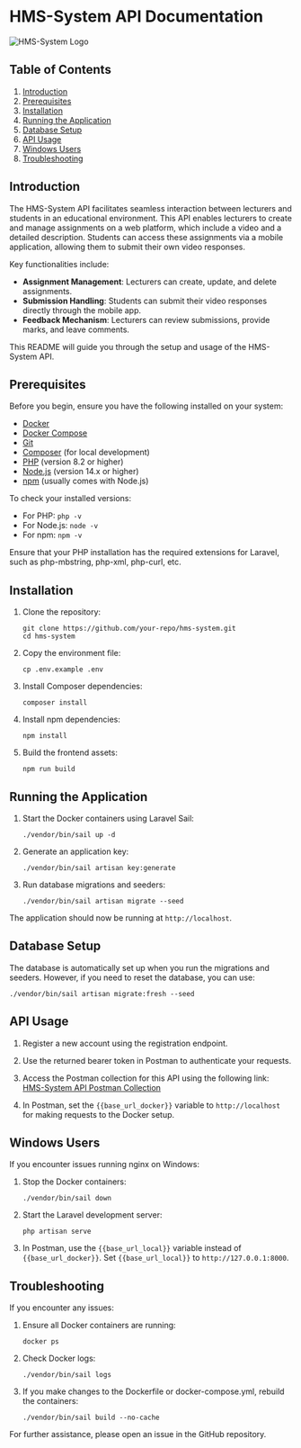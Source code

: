 # HMS-System API Documentation

![HMS-System Logo](https://health-sciences.nwu.ac.za/sites/health-sciences.nwu.ac.za/files/styles/max_1300x1300/public/files/image/1.png?itok=LnMA_Ypy)

## Table of Contents
1. [Introduction](#introduction)
2. [Prerequisites](#prerequisites)
3. [Installation](#installation)
4. [Running the Application](#running-the-application)
5. [Database Setup](#database-setup)
6. [API Usage](#api-usage)
7. [Windows Users](#windows-users)
8. [Troubleshooting](#troubleshooting)

## Introduction

The HMS-System API facilitates seamless interaction between lecturers and students in an educational environment. This API enables lecturers to create and manage assignments on a web platform, which include a video and a detailed description. Students can access these assignments via a mobile application, allowing them to submit their own video responses.

Key functionalities include:
- **Assignment Management**: Lecturers can create, update, and delete assignments.
- **Submission Handling**: Students can submit their video responses directly through the mobile app.
- **Feedback Mechanism**: Lecturers can review submissions, provide marks, and leave comments.

This README will guide you through the setup and usage of the HMS-System API.

## Prerequisites

Before you begin, ensure you have the following installed on your system:
- [Docker](https://www.docker.com/get-started)
- [Docker Compose](https://docs.docker.com/compose/install/)
- [Git](https://git-scm.com/downloads)
- [Composer](https://getcomposer.org/download/) (for local development)
- [PHP](https://www.php.net/downloads.php) (version 8.2 or higher)
- [Node.js](https://nodejs.org/en/download/) (version 14.x or higher)
- [npm](https://www.npmjs.com/get-npm) (usually comes with Node.js)

To check your installed versions:
- For PHP: `php -v`
- For Node.js: `node -v`
- For npm: `npm -v`

Ensure that your PHP installation has the required extensions for Laravel, such as php-mbstring, php-xml, php-curl, etc.

## Installation

1. Clone the repository:
   ```
   git clone https://github.com/your-repo/hms-system.git
   cd hms-system
   ```

2. Copy the environment file:
   ```
   cp .env.example .env
   ```

3. Install Composer dependencies:
   ```
   composer install
   ```

4. Install npm dependencies:
   ```
   npm install
   ```

5. Build the frontend assets:
   ```
   npm run build
   ```

## Running the Application

1. Start the Docker containers using Laravel Sail:
   ```
   ./vendor/bin/sail up -d
   ```

2. Generate an application key:
   ```
   ./vendor/bin/sail artisan key:generate
   ```

3. Run database migrations and seeders:
   ```
   ./vendor/bin/sail artisan migrate --seed
   ```

The application should now be running at `http://localhost`.

## Database Setup

The database is automatically set up when you run the migrations and seeders. However, if you need to reset the database, you can use:

```
./vendor/bin/sail artisan migrate:fresh --seed
```

## API Usage

1. Register a new account using the registration endpoint.

2. Use the returned bearer token in Postman to authenticate your requests.

3. Access the Postman collection for this API using the following link:
   [HMS-System API Postman Collection](https://hms-system-team.postman.co/workspace/HMS-System-API-V1~a009c4f3-28d1-4824-a5d0-21653cd45f0b/collection/38045529-%20a28a93f5-1b5d-41e0-9768-a193cec78d3f?action=share&creator=38045529)

4. In Postman, set the `{{base_url_docker}}` variable to `http://localhost` for making requests to the Docker setup.

## Windows Users

If you encounter issues running nginx on Windows:

1. Stop the Docker containers:
   ```
   ./vendor/bin/sail down
   ```

2. Start the Laravel development server:
   ```
   php artisan serve
   ```

3. In Postman, use the `{{base_url_local}}` variable instead of `{{base_url_docker}}`. Set `{{base_url_local}}` to `http://127.0.0.1:8000`.

## Troubleshooting

If you encounter any issues:

1. Ensure all Docker containers are running:
   ```
   docker ps
   ```

2. Check Docker logs:
   ```
   ./vendor/bin/sail logs
   ```

3. If you make changes to the Dockerfile or docker-compose.yml, rebuild the containers:
   ```
   ./vendor/bin/sail build --no-cache
   ```

For further assistance, please open an issue in the GitHub repository.
